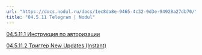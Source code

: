 ```yaml
---
url: "https://docs.nodul.ru/docs/1ec8da8e-9465-4c32-9d3e-94928a27db70/"
title: "04.5.11 Telegram | Nodul"
---
```


[04.5.11.1 Инструкция по авторизации](https://docs.nodul.ru/docs/6ee256f4-f5fe-4147-a2f1-1da01872bbd2)

[04.5.11.2 Триггер New Updates (Instant)](https://docs.nodul.ru/docs/1af4d834-f356-8088-a81f-cdf6342385d4)